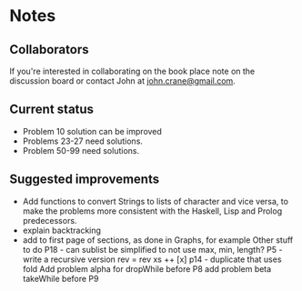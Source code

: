 # Notes 

## Collaborators
If you're interested in collaborating on the book place note on the discussion board or contact John at john.crane@gmail.com.

## Current status
* Problem 10 solution can be improved 
* Problems 23-27 need solutions. 
* Problem 50-99 need solutions. 

## Suggested improvements
* Add functions to convert Strings to lists of character and vice versa, to make the problems more consistent with the Haskell, Lisp and Prolog predecessors.
* explain backtracking
* add to first page of sections, as done in Graphs, for example
Other stuff to do
P18 - can sublist be simplified to not use max, min, length?
P5 - write a recursive version
 rev = rev xs ++ [x]
p14 - duplicate that uses fold
Add problem alpha for dropWhile before P8
add problem beta takeWhile before P9
